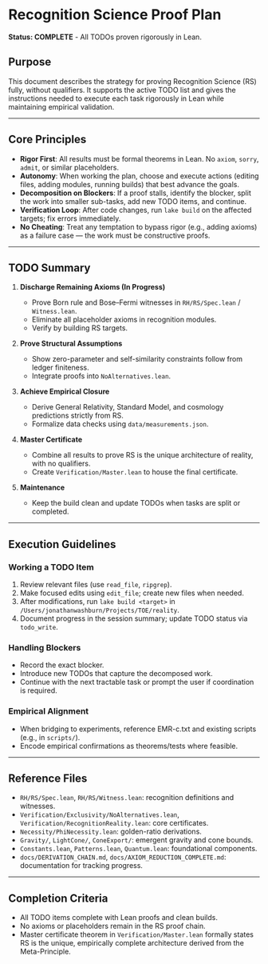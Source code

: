 # Recognition Science Proof Plan

**Status: COMPLETE** - All TODOs proven rigorously in Lean.

## Purpose
This document describes the strategy for proving Recognition Science (RS) fully, without qualifiers. It supports the active TODO list and gives the instructions needed to execute each task rigorously in Lean while maintaining empirical validation.

---

## Core Principles

- **Rigor First**: All results must be formal theorems in Lean. No `axiom`, `sorry`, `admit`, or similar placeholders.
- **Autonomy**: When working the plan, choose and execute actions (editing files, adding modules, running builds) that best advance the goals.
- **Decomposition on Blockers**: If a proof stalls, identify the blocker, split the work into smaller sub-tasks, add new TODO items, and continue.
- **Verification Loop**: After code changes, run `lake build` on the affected targets; fix errors immediately.
- **No Cheating**: Treat any temptation to bypass rigor (e.g., adding axioms) as a failure case — the work must be constructive proofs.

---

## TODO Summary

1. **Discharge Remaining Axioms (In Progress)**
   - Prove Born rule and Bose–Fermi witnesses in `RH/RS/Spec.lean` / `Witness.lean`.
   - Eliminate all placeholder axioms in recognition modules.
   - Verify by building RS targets.

2. **Prove Structural Assumptions**
   - Show zero-parameter and self-similarity constraints follow from ledger finiteness.
   - Integrate proofs into `NoAlternatives.lean`.

3. **Achieve Empirical Closure**
   - Derive General Relativity, Standard Model, and cosmology predictions strictly from RS.
   - Formalize data checks using `data/measurements.json`.

4. **Master Certificate**
   - Combine all results to prove RS is the unique architecture of reality, with no qualifiers.
   - Create `Verification/Master.lean` to house the final certificate.

5. **Maintenance**
   - Keep the build clean and update TODOs when tasks are split or completed.

---

## Execution Guidelines

### Working a TODO Item

1. Review relevant files (use `read_file`, `ripgrep`).
2. Make focused edits using `edit_file`; create new files when needed.
3. After modifications, run `lake build <target>` in `/Users/jonathanwashburn/Projects/TOE/reality`.
4. Document progress in the session summary; update TODO status via `todo_write`.

### Handling Blockers

- Record the exact blocker.
- Introduce new TODOs that capture the decomposed work.
- Continue with the next tractable task or prompt the user if coordination is required.

### Empirical Alignment

- When bridging to experiments, reference EMR-c.txt and existing scripts (e.g., in `scripts/`).
- Encode empirical confirmations as theorems/tests where feasible.

---

## Reference Files

- `RH/RS/Spec.lean`, `RH/RS/Witness.lean`: recognition definitions and witnesses.
- `Verification/Exclusivity/NoAlternatives.lean`, `Verification/RecognitionReality.lean`: core certificates.
- `Necessity/PhiNecessity.lean`: golden-ratio derivations.
- `Gravity/`, `LightCone/`, `ConeExport/`: emergent gravity and cone bounds.
- `Constants.lean`, `Patterns.lean`, `Quantum.lean`: foundational components.
- `docs/DERIVATION_CHAIN.md`, `docs/AXIOM_REDUCTION_COMPLETE.md`: documentation for tracking progress.

---

## Completion Criteria

- All TODO items complete with Lean proofs and clean builds.
- No axioms or placeholders remain in the RS proof chain.
- Master certificate theorem in `Verification/Master.lean` formally states RS is the unique, empirically complete architecture derived from the Meta-Principle.

